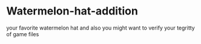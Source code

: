 # Watermelon-hat-addition
your favorite watermelon hat
and also you might want to verify your tegritty of game files
